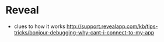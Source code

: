 # Reveal

* clues to how it works
http://support.revealapp.com/kb/tips-tricks/bonjour-debugging-why-cant-i-connect-to-my-app

